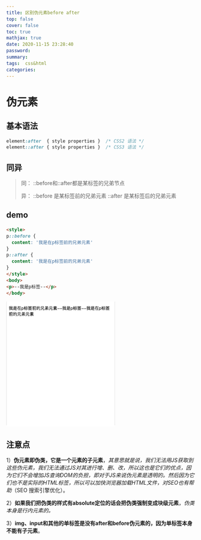 ```yaml
---
title: 区别伪元素before after
top: false
cover: false
toc: true
mathjax: true
date: 2020-11-15 23:28:40
password:
summary:
tags:  css&html
categories:
---
```


# 伪元素

## 基本语法

```css
element:after  { style properties }  /* CSS2 语法 */
element::after { style properties }  /* CSS3 语法 */
```

## 同异

> 同：
> 				::before和::after都是某标签的兄弟节点
>
> 异：
> 				::before 是某标签前的兄弟元素
> 				::after 是某标签后的兄弟元素

## demo

```html
<style> 
p::before {
  content: '我是在p标签前的兄弟元素'
}
p::after {
  content: '我是在p标签前的兄弟元素'
}
</style>
<body>
<p>--我是p标签--</p>
</body>
```

![](before-after/1605604037887.png)

## 注意点

1）**伪元素即伪类，它是一个元素的子元素**，*其意思就是说，我们无法用JS获取到这些伪元素，*我们*无法通过JS对其进行增、删、改，所以这也是它们的优点，因为它们不会增加JS查询DOM的负担，即对于JS来说伪元素是透明的。然后因为它们也不是实际的HTML标签，所以可以加快浏览器加载HTML文件，对SEO也有帮助*（SEO  搜索引擎优化）。

2）**如果我们把伪类的样式有absolute定位的话会把伪类强制变成块级元素**，*伪类本身是行内元素的。*

3）**img、input和其他的单标签是没有after和before伪元素的，因为单标签本身不能有子元素**。
